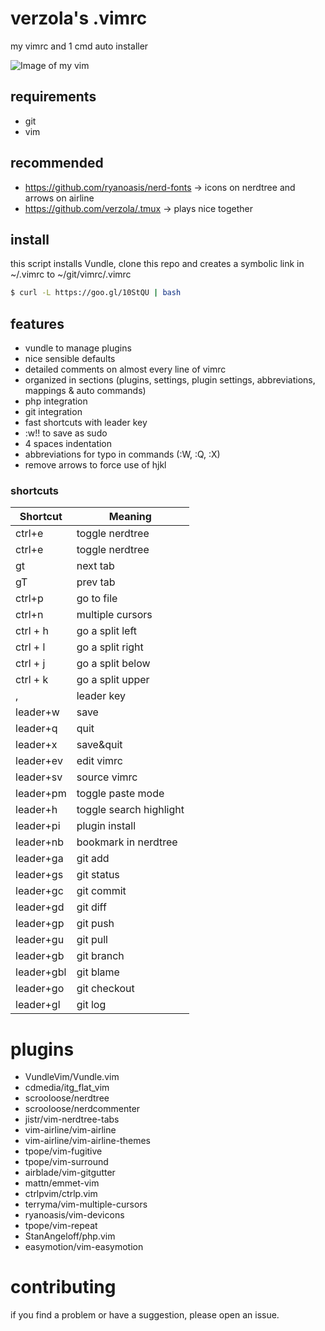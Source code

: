 # verzola's .vimrc
my vimrc and 1 cmd auto installer

![Image of my vim](https://raw.githubusercontent.com/verzola/.vimrc/master/vimux.png)

## requirements
- git
- vim

## recommended
- https://github.com/ryanoasis/nerd-fonts -> icons on nerdtree and arrows on airline
- https://github.com/verzola/.tmux -> plays nice together

## install
this script installs Vundle, clone this repo and creates a symbolic link in ~/.vimrc to ~/git/vimrc/.vimrc
```sh
$ curl -L https://goo.gl/10StQU | bash
```

## features
- vundle to manage plugins
- nice sensible defaults
- detailed comments on almost every line of vimrc
- organized in sections (plugins, settings, plugin settings, abbreviations, mappings & auto commands)
- php integration
- git integration
- fast shortcuts with leader key
- :w!! to save as sudo
- 4 spaces indentation
- abbreviations for typo in commands (:W, :Q, :X)
- remove arrows to force use of hjkl

### shortcuts
| Shortcut  |     Meaning     |
|-----------|-----------------|
| ctrl+e    | toggle nerdtree |
| ctrl+e    | toggle nerdtree |
| gt        | next tab        |
| gT        | prev tab        |
| ctrl+p    | go to file      |
| ctrl+n    | multiple cursors|
| ctrl + h  | go a split left |
| ctrl + l  | go a split right|
| ctrl + j  | go a split below|
| ctrl + k  | go a split upper|
| ,         | leader key      |
| leader+w  | save            |
| leader+q  | quit            |
| leader+x  | save&quit       |
| leader+ev | edit vimrc      |
| leader+sv | source vimrc    |
| leader+pm | toggle paste mode |
| leader+h  | toggle search highlight |
| leader+pi | plugin install  |
| leader+nb | bookmark in nerdtree |
| leader+ga | git add         |
| leader+gs | git status      |
| leader+gc | git commit      |
| leader+gd | git diff        |
| leader+gp | git push        |
| leader+gu | git pull        |
| leader+gb | git branch      |
| leader+gbl| git blame       |
| leader+go | git checkout    |
| leader+gl | git log         |

# plugins
- VundleVim/Vundle.vim
- cdmedia/itg_flat_vim
- scrooloose/nerdtree
- scrooloose/nerdcommenter
- jistr/vim-nerdtree-tabs
- vim-airline/vim-airline
- vim-airline/vim-airline-themes
- tpope/vim-fugitive
- tpope/vim-surround
- airblade/vim-gitgutter
- mattn/emmet-vim
- ctrlpvim/ctrlp.vim
- terryma/vim-multiple-cursors
- ryanoasis/vim-devicons
- tpope/vim-repeat
- StanAngeloff/php.vim
- easymotion/vim-easymotion

# contributing
if you find a problem or have a suggestion, please open an issue.

